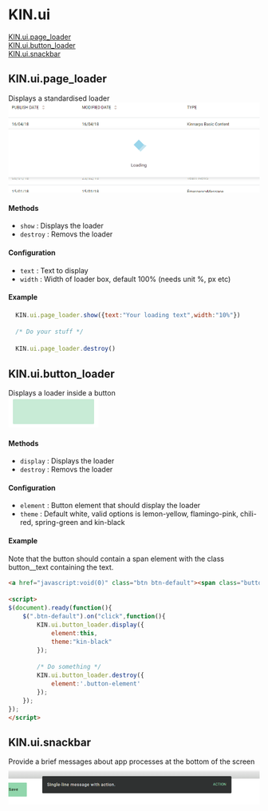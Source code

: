 # KIN.ui

[KIN.ui.page_loader](#kinuipage_loader)<br />
[KIN.ui.button_loader](#kinuibutton_loader)<br />
[KIN.ui.snackbar](#kinuisnackbar)

## KIN.ui.page_loader
Displays a standardised loader <br />
![Image of page loader](https://raw.githubusercontent.com/kinnarps/KIN/master/ui/resources/KIN_ui_page_loader.gif)

#### Methods
* `show` : Displays the loader
* `destroy` : Removs the loader

#### Configuration
* `text` : Text to display 
* `width` : Width of loader box, default 100% (needs unit %, px etc)

#### Example
```javascript
  KIN.ui.page_loader.show({text:"Your loading text",width:"10%"})
  
  /* Do your stuff */ 
  
  KIN.ui.page_loader.destroy()  
```

## KIN.ui.button_loader
Displays a loader inside a button<br />
![Image of button loader](https://raw.githubusercontent.com/kinnarps/KIN/master/ui/resources/KIN_ui_button_loader.gif)

#### Methods
* `display` : Displays the loader
* `destroy` : Removs the loader

#### Configuration
* `element` : Button element that should display the loader
* `theme` : Default white, valid options is lemon-yellow, flamingo-pink, chili-red, spring-green and kin-black

#### Example
Note that the button should contain a span element with the class button__text containing the text.
```html
<a href="javascript:void(0)" class="btn btn-default"><span class="button__text">My button text</span></a>

<script>
$(document).ready(function(){
	$(".btn-default").on("click",function(){
		KIN.ui.button_loader.display({
			element:this,
			theme:"kin-black"
		});
		
		/* Do something */
		KIN.ui.button_loader.destroy({  
			element:'.button-element'
		});
	});
});
</script>

```

## KIN.ui.snackbar
Provide a brief messages about app processes at the bottom of the screen <br />
![Image of page loader](https://github.com/kinnarps/KIN/blob/master/ui/resources/snackbar1.PNG)
